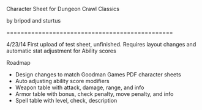 Character Sheet for Dungeon Crawl Classics

by bripod and sturtus

===============================================

4/23/14
First upload of test sheet, unfinished.
Requires layout changes and automatic stat adjustment for Ability scores

Roadmap
- Design changes to match Goodman Games PDF character sheets
- Auto adjusting ability score modifiers
- Weapon table with attack, damage, range, and info
- Armor table with bonus, check penalty, move penalty, and info
- Spell table with level, check, description